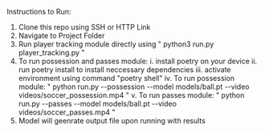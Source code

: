 Instructions to Run:
1. Clone this repo using SSH or HTTP Link
2. Navigate to Project Folder
3. Run player tracking module directly using " python3 run.py player_tracking.py "
4. To run possession and passes module:
   i. install poetry on your device
  ii. run poetry install to install neccessary dependencies
 iii. activate environment using command "poetry shell"
  iv. To run possession module: " python run.py --possession --model models/ball.pt --video videos/soccer_possession.mp4 "
   v. To run passes module: " python run.py --passes --model models/ball.pt --video videos/soccer_passes.mp4 "
5. Model will geenrate output file upon running with results
